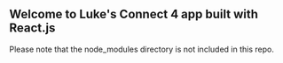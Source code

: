 ## Welcome to Luke's Connect 4 app built with React.js

Please note that the node_modules directory is not included in this repo. 
